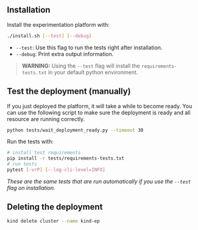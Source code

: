 

## Installation

Install the experimentation platform with:

```bash
./install.sh [--test] [--debug]
```
- `--test`: Use this flag to run the tests right after installation.
- `--debug`: Print extra output information.

> **WARNING:** Using the `--test` flag will install the `requirements-tests.txt` in your default python environment.

## Test the deployment (manually)

If you just deployed the platform, it will take a while to become ready. You can use
the following script to make sure the deployment is ready and all resource are running
correctly.

```bash
python tests/wait_deployment_ready.py --timeout 30
```

Run the tests with:

```bash
# install test requirements
pip install -r tests/requirements-tests.txt
# run tests
pytest [-vrP] [--log-cli-level=INFO]
```

*These are the same tests that are run automatically if you use the `--test` flag on installation.*


## Deleting the deployment

```bash
kind delete cluster --name kind-ep
```

